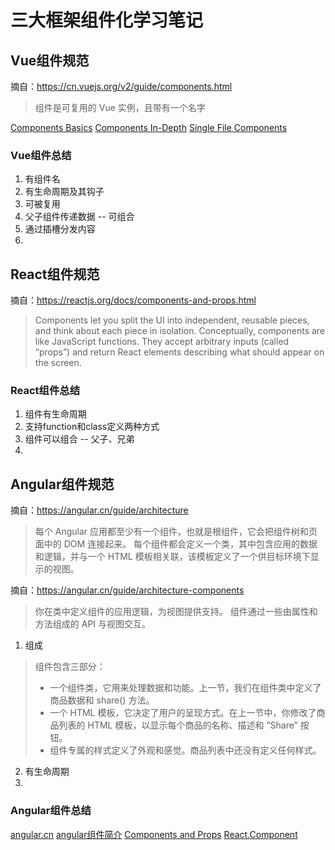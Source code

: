 # 三大框架组件化学习笔记

## Vue组件规范
摘自：https://cn.vuejs.org/v2/guide/components.html
> 组件是可复用的 Vue 实例，且带有一个名字

[Components Basics](https://vuejs.org/v2/guide/components.html)
[Components In-Depth](https://vuejs.org/v2/guide/components-registration.html)
[Single File Components](https://vuejs.org/v2/guide/single-file-components.html)

### Vue组件总结
1. 有组件名
2. 有生命周期及其钩子
3. 可被复用
4. 父子组件传递数据 -- 可组合
5. 通过插槽分发内容
6. 


## React组件规范
摘自：https://reactjs.org/docs/components-and-props.html
> Components let you split the UI into independent, reusable pieces, and think about each piece in isolation.
> Conceptually, components are like JavaScript functions. They accept arbitrary inputs (called “props”) and return React elements describing what should appear on the screen.

### React组件总结
1. 组件有生命周期
2. 支持function和class定义两种方式
3. 组件可以组合 -- 父子、兄弟
4. 

## Angular组件规范

  摘自：https://angular.cn/guide/architecture
  > 每个 Angular 应用都至少有一个组件，也就是根组件，它会把组件树和页面中的 DOM 连接起来。 每个组件都会定义一个类，其中包含应用的数据和逻辑，并与一个 HTML 模板相关联，该模板定义了一个供目标环境下显示的视图。

  摘自：https://angular.cn/guide/architecture-components
  > 你在类中定义组件的应用逻辑，为视图提供支持。 组件通过一些由属性和方法组成的 API 与视图交互。

1. 组成
> 组件包含三部分：
> - 一个组件类，它用来处理数据和功能。上一节，我们在组件类中定义了商品数据和 share() 方法。
> - 一个 HTML 模板，它决定了用户的呈现方式。在上一节中，你修改了商品列表的 HTML 模板，以显示每个商品的名称、描述和 “Share” 按钮。
> - 组件专属的样式定义了外观和感觉。商品列表中还没有定义任何样式。
2. 有生命周期
3. 
### Angular组件总结

[angular.cn](https://angular.cn/start)
[angular组件简介](https://angular.cn/guide/architecture-components)
[Components and Props](https://reactjs.org/docs/components-and-props.html)
[React.Component](https://reactjs.org/docs/react-component.html)

